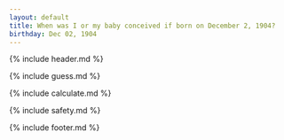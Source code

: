 ```yaml
---
layout: default
title: When was I or my baby conceived if born on December 2, 1904?
birthday: Dec 02, 1904
---
```


{% include header.md %}

{% include guess.md %}

{% include calculate.md %}

{% include safety.md %}

{% include footer.md %}



